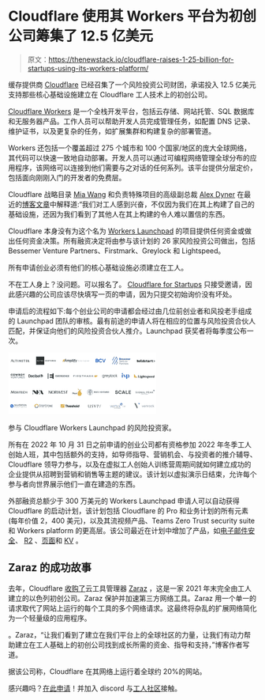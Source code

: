 # Cloudflare 使用其 Workers 平台为初创公司筹集了 12.5 亿美元

> 原文：<https://thenewstack.io/cloudflare-raises-1-25-billion-for-startups-using-its-workers-platform/>

缓存提供商 [Cloudflare](https://www.cloudflare.com/lp/ppc/overview-x/?utm_source=google&utm_medium=cpc&utm_campaign=*_DG_%7c_NAMER_%7c_ENG_%7c_G_%7c_Search_%7c_Brand_%7c_Umbrella_%7c_Pure_Brand&utm_content=&utm_term=cloudflare&campaignid=16728793807&adgroupid=138731271487&creativeid=590566229177&&_bt=590566229177&_bk=cloudflare&_bm=e&_bn=g&_bg=138731271487&_placement=&_target=&_loc=9004402&_dv=c&awsearchcpc=1&gclid=CjwKCAjwvsqZBhAlEiwAqAHElVd0k-oGwFZLACUN4r6y3LQpVLadJjYgi5Ff0PzYr_lAoNujo29xShoCOrMQAvD_BwE&gclsrc=aw.ds) 已经召集了一个风险投资公司财团，承诺投入 12.5 亿美元支持那些核心基础设施建立在 Cloudflare 工人技术上的初创公司。

[Cloudflare Workers](https://workers.cloudflare.com/) 是一个全栈开发平台，包括云存储、网站托管、SQL 数据库和无服务器产品。工作人员可以帮助开发人员完成管理任务，如配置 DNS 记录、维护证书，以及更复杂的任务，如扩展集群和构建复杂的部署管道。

Workers 还包括一个覆盖超过 275 个城市和 100 个国家/地区的庞大全球网络，其代码可以快速一致地自动部署。开发人员可以通过可编程网络管理全球分布的应用程序，该网络可以连接到他们需要与之对话的任何系列。该平台提供分层定价，包括面向刚刚入门的开发者的免费层。

Cloudflare 战略目录 [Mia Wang](https://www.linkedin.com/in/miaywang/) 和负责特殊项目的高级副总裁 [Alex Dyner](https://www.linkedin.com/in/alex-dyner-ab16b/) 在最近的[博客文章](https://blog.cloudflare.com/workers-launchpad/)中解释道:“我们对工人感到兴奋，不仅因为我们在其上构建了自己的基础设施，还因为我们看到了其他人在其上构建的令人难以置信的东西。

Cloudflare 本身没有为这个名为 [Workers Launchpad](https://www.cloudflare.com/lp/workers-launchpad/) 的项目提供任何资金或做出任何资金决策。所有融资决定将由参与该计划的 26 家风险投资公司做出，包括 Bessemer Venture Partners、Firstmark、Greylock 和 Lightspeed。

所有申请创业必须有他们的核心基础设施必须建立在工人。

不在工人身上？没问题。可以报名了。 [Cloudflare for Startups](https://www.cloudflare.com/forstartups/) 只接受邀请，因此感兴趣的公司应该尽快填写一页的申请，因为只提交初始询价没有坏处。

申请后的流程如下:每个创业公司的申请都会经过由几位前创业者和风投老手组成的 Launchpad 团队的审核。最有前途的申请人将在相应的位置与风险投资合伙人匹配，并保证向他们的风险投资合伙人推介。Launchpad 获奖者将每季度公布一次。

![Participating Venture Capitalists.](img/21812b4246f8bad608a6bb4ee5050a0d.png)

参与 Cloudflare Workers Launchpad 的风险投资家。

所有在 2022 年 10 月 31 日之前申请的创业公司都有资格参加 2022 年冬季工人创始人班，其中包括额外的支持，如导师指导、营销机会、与投资者的推介辅导、Cloudflare 领导力参与，以及在虚拟工人创始人训练营周期间就如何建立成功的企业提供从招聘到营销和销售等主题的建议。该计划以虚拟演示日结束，允许每个参与者向世界展示他们一直在建造的东西。

外部融资总额少于 300 万美元的 Workers Launchpad 申请人可以自动获得 Cloudflare 的启动计划，该计划包括 Cloudflare 的 Pro 和业务计划的所有元素(每年价值 2，400 美元)，以及其流视频产品、Teams Zero Trust security suite 和 Workers platform 的更高层。该公司最近在计划中增加了产品，如[电子邮件安全](https://developers.cloudflare.com/email-security/)、 [R2](https://www.cloudflare.com/products/r2/) 、[页面](https://pages.cloudflare.com/)和 [KV](https://www.cloudflare.com/products/workers-kv/) 。

## **Zaraz 的成功故事**

去年，Cloudflare [收购了](https://venturebeat.com/enterprise/cloudflare-acquires-zaraz-to-speed-up-websites-and-solve-third-party-bloat)云工具管理器 [Zaraz](https://www.cloudflare.com/products/zaraz/) ，这是一家 2021 年末完全由工人建立的以色列初创公司。Zaraz 保护并加速第三方网络工具。Zaraz 用一个单一的请求取代了网站上运行的每个工具的多个网络请求。这最终将杂乱的扩展网络简化为一个轻量级的应用程序。

。Zaraz，“让我们看到了建立在我们平台上的全球社区的力量，让我们有动力帮助建立在工人基础上的初创公司找到成长所需的资金、指导和支持，”博客作者写道。

据该公司称，Cloudflare 在其网络上运行着全球约 20%的网站。

感兴趣吗？[在此申请](https://www.cloudflare.com/lp/workers-launchpad/)！并加入 discord 与[工人社区](https://discord.com/invite/V3GEduuBjP)接触。

<svg xmlns:xlink="http://www.w3.org/1999/xlink" viewBox="0 0 68 31" version="1.1"><title>Group</title> <desc>Created with Sketch.</desc></svg>